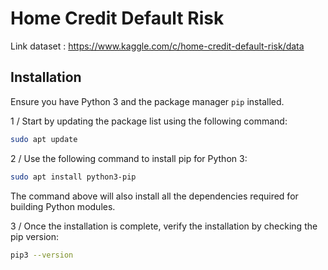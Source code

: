 # Home Credit Default Risk 

Link dataset : https://www.kaggle.com/c/home-credit-default-risk/data 

## Installation

Ensure you have Python 3 and the package manager `pip` installed.

1 / Start by updating the package list using the following command:

```bash
sudo apt update
```

2 / Use the following command to install pip for Python 3:

```bash
sudo apt install python3-pip
```

The command above will also install all the dependencies required for building Python modules.

3 / Once the installation is complete, verify the installation by checking the pip version:

```bash
pip3 --version

```
